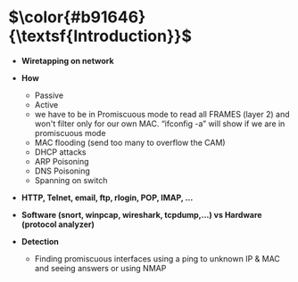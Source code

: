 $\color{#b91646}{\textsf{Introduction}}$
=============================================

- **Wiretapping on network**
- **How**
  - Passive
  - Active
  - we have to be in Promiscuous mode to read all FRAMES (layer 2) and won't filter only for our own MAC. “ifconfig -a” will show if we are in promiscuous mode
  - MAC flooding (send too many to overflow the CAM)
  - DHCP attacks
  - ARP Poisoning 
  - DNS Poisoning
  - Spanning on switch



- **HTTP, Telnet, email, ftp, rlogin, POP, IMAP, …** 
- **Software (snort, winpcap, wireshark, tcpdump,...) vs Hardware (protocol analyzer)**

- **Detection**
  - Finding promiscuous interfaces using a ping to unknown IP & MAC and seeing answers or using NMAP
